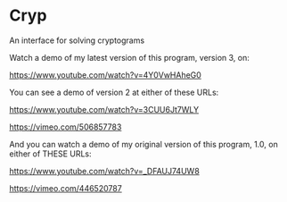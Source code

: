 # Cryp
An interface for solving cryptograms

Watch a demo of my latest version of this program, version 3, on:

https://www.youtube.com/watch?v=4Y0VwHAheG0

You can see a demo of version 2 at either of these URLs:

https://www.youtube.com/watch?v=3CUU6Jt7WLY

https://vimeo.com/506857783

And you can watch a demo of my original version of this program, 1.0, on either of THESE URLs:

https://www.youtube.com/watch?v=_DFAUJ74UW8

https://vimeo.com/446520787
